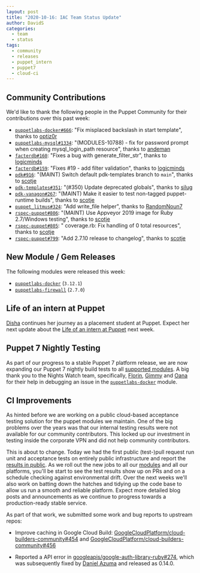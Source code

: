 ```yaml
---
layout: post
title: "2020-10-16: IAC Team Status Update"
author: DavidS
categories:
  - team
  - status
tags:
  - community
  - releases
  - puppet_intern
  - puppet7
  - cloud-ci
---
```


## Community Contributions

We'd like to thank the following people in the Puppet Community for their contributions over this past week:

- [`puppetlabs-docker#666`][puppetlabs-docker-pr-666]: "Fix misplaced backslash in start template", thanks to [optiz0r][optiz0r]
- [`puppetlabs-mysql#1334`][puppetlabs-mysql-pr-1334]: "(MODULES-10788) - fix for password prompt when creating mysql_login_path resource", thanks to [andeman][andeman]
- [`facterdb#160`][facterdb-pr-160]: "Fixes a bug with generate_filter_str", thanks to [logicminds][logicminds]
- [`facterdb#159`][facterdb-pr-159]: "Fixes #19 - add filter validation", thanks to [logicminds][logicminds]
- [`pdk#916`][pdk-pr-916]: "(MAINT) Switch default pdk-templates branch to `main`", thanks to [scotje][scotje]
- [`pdk-templates#351`][pdk-templates-pr-351]: "(#350) Update deprecated globals", thanks to [silug][silug]
- [`pdk-vanagon#267`][pdk-vanagon-pr-267]: "(MAINT) Make it easier to test non-tagged puppet-runtime builds", thanks to [scotje][scotje]
- [`puppet_litmus#324`][puppet_litmus-pr-324]: "Add write_file helper", thanks to [RandomNoun7][RandomNoun7]
- [`rspec-puppet#806`][rspec-puppet-pr-806]: "(MAINT) Use Appveyor 2019 image for Ruby 2.7/Windows testing", thanks to [scotje][scotje]
- [`rspec-puppet#805`][rspec-puppet-pr-805]: " coverage.rb: Fix handling of 0 total resources", thanks to [scotje][scotje]
- [`rspec-puppet#799`][rspec-puppet-pr-799]: "Add 2.7.10 release to changelog", thanks to [scotje][scotje]

## New Module / Gem Releases

The following modules were released this week:

- [`puppetlabs-docker`][puppetlabs-docker] (`3.12.1`)
- [`puppetlabs-firewall`][puppetlabs-firewall] (`2.7.0`)

## Life of an intern at Puppet

[Disha][disha-maker] continues her journey as a placement student at Puppet. Expect her next update about the [Life of an intern at Puppet](https://puppetlabs.github.io/iac/docs/life_of_intern) next week.

## Puppet 7 Nightly Testing

As part of our progress to a stable Puppet 7 platform release, we are now expanding our Puppet 7 nightly build tests to all [supported modules][supported modules].
A big thank you to the Nights Watch team, specifically, [Florin][florin], [Gimmy][gimmy] and [Oana][oana] for their help in debugging an issue in the [`puppetlabs-docker`][puppetlabs-docker] module.

## CI Improvements

As hinted before we are working on a public cloud-based acceptance testing solution for the puppet modules we maintain.
One of the big problems over the years was that our internal testing results were not available for our community contributors.
This locked up our investment in testing inside the corporate VPN and did not help community contributors.

This is about to change.
Today we had the first public (test-)pull request run unit and acceptance tests on entirely public infrastructure and report the [results in public](https://github.com/puppetlabs/puppetlabs-testing/pull/301/checks).
As we roll out the new jobs to all our [modules][supported modules] and all our platforms, you'll be start to see the test results show up on PRs and on a schedule checking against environmental drift.
Over the next weeks we'll also work on batting down the hatches and tidying up the code base to allow us run a smooth and reliable platform.
Expect more detailed blog posts and announcements as we continue to progress towards a production-ready stable service.

As part of that work, we submitted some work and bug reports to upstream repos:
- Improve caching in Google Cloud Build: [GoogleCloudPlatform/cloud-builders-community#454](https://github.com/GoogleCloudPlatform/cloud-builders-community/pull/454) and [GoogleCloudPlatform/cloud-builders-community#456](https://github.com/GoogleCloudPlatform/cloud-builders-community/pull/456)
- Reported a API error in [googleapis/google-auth-library-ruby#274](https://github.com/googleapis/google-auth-library-ruby/issues/274), which was subsequently fixed by [Daniel Azuma](https://github.com/dazuma) and released as 0.14.0.

  [disha-maker]: https://github.com/disha-maker
  [supported modules]: https://puppetlabs.github.io/iac/modules/
  [florin]: https://github.com/florindragos
  [gimmy]: https://github.com/gimmyxd
  [oana]: https://github.com/oanatmaria
  [puppetlabs-docker]: https://github.com/puppetlabs/puppetlabs-docker
  [puppetlabs-firewall]: http://github.com/puppetlabs/puppetlabs-firewall
  [puppetlabs-docker-pr-666]: https://github.com/puppetlabs/puppetlabs-docker/pull/666
  [optiz0r]: https://github.com/optiz0r
  [puppetlabs-mysql-pr-1334]: https://github.com/puppetlabs/puppetlabs-mysql/pull/1334
  [andeman]: https://github.com/andeman
  [facterdb-pr-160]: https://github.com/camptocamp/facterdb/pull/160
  [logicminds]: https://github.com/logicminds
  [facterdb-pr-159]: https://github.com/camptocamp/facterdb/pull/159
  [pdk-pr-916]: https://github.com/puppetlabs/pdk/pull/916
  [scotje]: https://github.com/scotje
  [pdk-templates-pr-351]: https://github.com/puppetlabs/pdk-templates/pull/351
  [silug]: https://github.com/silug
  [pdk-vanagon-pr-267]: https://github.com/puppetlabs/pdk-vanagon/pull/267
  [puppet_litmus-pr-324]: https://github.com/puppetlabs/puppet_litmus/pull/324
  [RandomNoun7]: https://github.com/RandomNoun7
  [rspec-puppet-pr-806]: https://github.com/rodjek/rspec-puppet/pull/806
  [rspec-puppet-pr-805]: https://github.com/rodjek/rspec-puppet/pull/805
  [rspec-puppet-pr-799]: https://github.com/rodjek/rspec-puppet/pull/799
